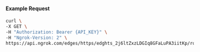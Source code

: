 <!-- Code generated for API Clients. DO NOT EDIT. -->

#### Example Request

```bash
curl \
-X GET \
-H "Authorization: Bearer {API_KEY}" \
-H "Ngrok-Version: 2" \
https://api.ngrok.com/edges/https/edghts_2j6ltZxzLDGIq8GFaLuPA3iitKp/routes/edghtsrt_2j6ltZWzbSC06Hpnt1splRp1odN/compression
```
